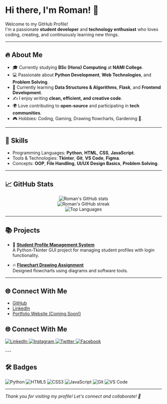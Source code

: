 # Hi there, I'm Roman! 👋

Welcome to my GitHub Profile!  
I'm a passionate **student developer** and **technology enthusiast** who loves coding, creating, and continuously learning new things.

---

## 🔥 About Me

- 🎓 Currently studying **BSc (Hons) Computing** at **NAMI College**.
- 💻 Passionate about **Python Development**, **Web Technologies**, and **Problem Solving**.
- 🌱 Currently learning **Data Structures & Algorithms**, **Flask**, and **Frontend Development**.
- ✍️ I enjoy writing **clean, efficient, and creative code**.
- 🌍 Love contributing to **open-source** and participating in **tech communities**.
- 🎮 Hobbies: Coding, Gaming, Drawing flowcharts, Gardening 🌱.

---

## 🚀 Skills

- Programming Languages: **Python**, **HTML**, **CSS**, **JavaScript**.
- Tools & Technologies: **Tkinter**, **Git**, **VS Code**, **Figma**.
- Concepts: **OOP**, **File Handling**, **UI/UX Design Basics**, **Problem Solving**.

---

## 📈 GitHub Stats

<p align="center">
  <img src="https://github-readme-stats.vercel.app/api?username=romankarki2017&show_icons=true&theme=radical" alt="Roman's GitHub stats" />
  <br>
  <img src="https://github-readme-streak-stats.herokuapp.com?user=romankarki2017&theme=radical&date_format=M%20j%5B%2C%20Y%5D" alt="Roman's GitHub streak" />
  <br>
  <img src="https://github-readme-stats.vercel.app/api/top-langs/?username=romankarki2017&layout=compact&theme=radical" alt="Top Languages" />
</p>

---

## 📚 Projects

- 🎯 **[Student Profile Management System](https://github.com/YOUR_GITHUB_USERNAME/Student-Management-System)**  
  A Python-Tkinter GUI project for managing student profiles with login functionality.
  
- 🔥 **[Flowchart Drawing Assignment](https://github.com/YOUR_GITHUB_USERNAME/Flowchart-Order-Processing)**  
  Designed flowcharts using diagrams and software tools.

---

## 🌐 Connect With Me

- [GitHub](https://github.com/YOUR_GITHUB_USERNAME)
- [LinkedIn](https://www.linkedin.com/in/YOUR-LINKEDIN-ID)
- [Portfolio Website (Coming Soon!)](#)
## 🌐 Connect With Me

<p align="left">
  <a href="https://linkedin.com/in/roman-karki-465147352" target="_blank">
    <img alt="LinkedIn" src="https://img.shields.io/badge/LinkedIn-blue?style=for-the-badge&logo=linkedin&logoColor=white" />
  </a>
  <a href="https://instagram.com/romankarki2017?igsh=anZ0cjFqeW1reWk=" target="_blank">
    <img alt="Instagram" src="https://img.shields.io/badge/Instagram-E4405F?style=for-the-badge&logo=instagram&logoColor=white" />
  </a>
  <a href="https://twitter.com/ROMANKARKI71468?t=3ahKcxQs72pj1sLbxSbByw&s=09" target="_blank">
    <img alt="Twitter" src="https://img.shields.io/badge/Twitter-1DA1F2?style=for-the-badge&logo=twitter&logoColor=white" />
  </a>
  <a href="https://facebook.com/roman.karki.589" target="_blank">
    <img alt="Facebook" src="https://img.shields.io/badge/Facebook-1877F2?style=for-the-badge&logo=facebook&logoColor=white" />
  </a>
</p>
---

## 🛠️ Badges

![Python](https://img.shields.io/badge/Python-3776AB?style=for-the-badge&logo=python&logoColor=white)
![HTML5](https://img.shields.io/badge/HTML5-E34F26?style=for-the-badge&logo=html5&logoColor=white)
![CSS3](https://img.shields.io/badge/CSS3-1572B6?style=for-the-badge&logo=css3&logoColor=white)
![JavaScript](https://img.shields.io/badge/JavaScript-F7DF1E?style=for-the-badge&logo=javascript&logoColor=black)
![Git](https://img.shields.io/badge/Git-F05032?style=for-the-badge&logo=git&logoColor=white)
![VS Code](https://img.shields.io/badge/VSCode-007ACC?style=for-the-badge&logo=visual-studio-code&logoColor=white)

---

*Thank you for visiting my profile! Let's connect and collaborate! 🚀*
